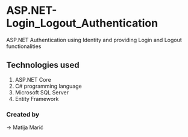 # ASP.NET-Login_Logout_Authentication
ASP.NET Authentication using Identity and providing Login and Logout functionalities

## Technologies used  

1. ASP.NET Core
2. C# programming language
3. Microsoft SQL Server
4. Entity Framework

### Created by

-> Matija Marić
